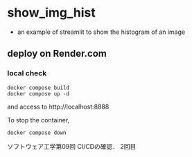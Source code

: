 # show_img_hist

- an example of streamlit to show the histogram of an image

## deploy on Render.com

### local check

```bash:
docker compose build
docker compose up -d
```

and access to http://localhost:8888

To stop the container,

```bash:
docker compose down
```

ソフトウェア工学第09回
CI/CDの確認．
2回目